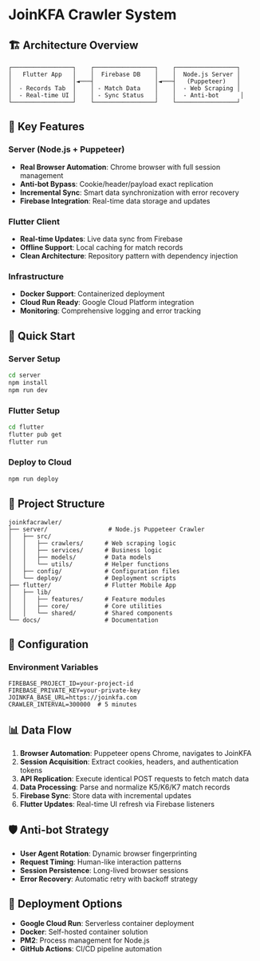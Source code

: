 # JoinKFA Crawler System

## 🏗️ Architecture Overview

```
┌─────────────────┐    ┌─────────────────┐    ┌─────────────────┐
│   Flutter App   │    │  Firebase DB    │    │  Node.js Server │
│                 │◄───┤                 │◄───┤   (Puppeteer)   │
│  - Records Tab  │    │ - Match Data    │    │  - Web Scraping │
│  - Real-time UI │    │ - Sync Status   │    │  - Anti-bot      │
└─────────────────┘    └─────────────────┘    └─────────────────┘
```

## 🎯 Key Features

### Server (Node.js + Puppeteer)
- **Real Browser Automation**: Chrome browser with full session management
- **Anti-bot Bypass**: Cookie/header/payload exact replication
- **Incremental Sync**: Smart data synchronization with error recovery
- **Firebase Integration**: Real-time data storage and updates

### Flutter Client
- **Real-time Updates**: Live data sync from Firebase
- **Offline Support**: Local caching for match records
- **Clean Architecture**: Repository pattern with dependency injection

### Infrastructure
- **Docker Support**: Containerized deployment
- **Cloud Run Ready**: Google Cloud Platform integration
- **Monitoring**: Comprehensive logging and error tracking

## 🚀 Quick Start

### Server Setup
```bash
cd server
npm install
npm run dev
```

### Flutter Setup
```bash
cd flutter
flutter pub get
flutter run
```

### Deploy to Cloud
```bash
npm run deploy
```

## 📁 Project Structure

```
joinkfacrawler/
├── server/                 # Node.js Puppeteer Crawler
│   ├── src/
│   │   ├── crawlers/      # Web scraping logic
│   │   ├── services/      # Business logic
│   │   ├── models/        # Data models
│   │   └── utils/         # Helper functions
│   ├── config/            # Configuration files
│   └── deploy/            # Deployment scripts
├── flutter/               # Flutter Mobile App
│   ├── lib/
│   │   ├── features/      # Feature modules
│   │   ├── core/          # Core utilities
│   │   └── shared/        # Shared components
└── docs/                  # Documentation
```

## 🔧 Configuration

### Environment Variables
```env
FIREBASE_PROJECT_ID=your-project-id
FIREBASE_PRIVATE_KEY=your-private-key
JOINKFA_BASE_URL=https://joinkfa.com
CRAWLER_INTERVAL=300000  # 5 minutes
```

## 📊 Data Flow

1. **Browser Automation**: Puppeteer opens Chrome, navigates to JoinKFA
2. **Session Acquisition**: Extract cookies, headers, and authentication tokens
3. **API Replication**: Execute identical POST requests to fetch match data
4. **Data Processing**: Parse and normalize K5/K6/K7 match records
5. **Firebase Sync**: Store data with incremental updates
6. **Flutter Updates**: Real-time UI refresh via Firebase listeners

## 🛡️ Anti-bot Strategy

- **User Agent Rotation**: Dynamic browser fingerprinting
- **Request Timing**: Human-like interaction patterns
- **Session Persistence**: Long-lived browser sessions
- **Error Recovery**: Automatic retry with backoff strategy

## 🚢 Deployment Options

- **Google Cloud Run**: Serverless container deployment
- **Docker**: Self-hosted container solution
- **PM2**: Process management for Node.js
- **GitHub Actions**: CI/CD pipeline automation 